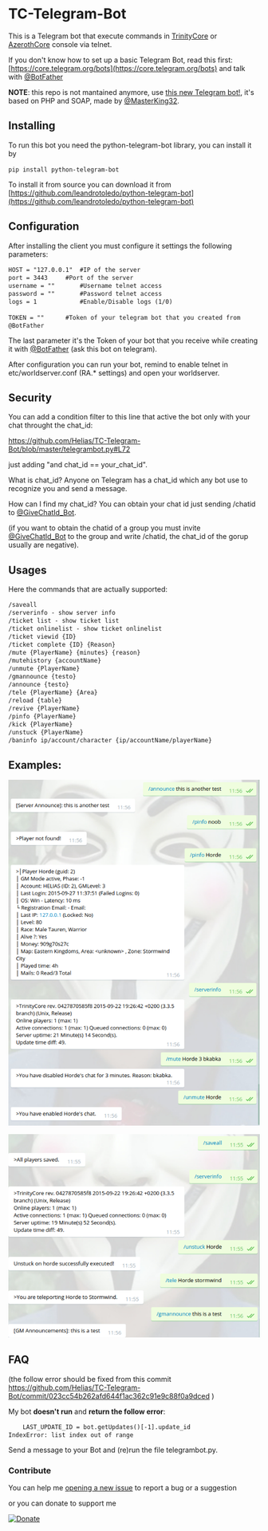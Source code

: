 # TC-Telegram-Bot
This is a Telegram bot that execute commands in [TrinityCore](https://community.trinitycore.org/topic/14582-trinitycore-and-telegram-integration/?tab=comments#comment-85953) or [AzerothCore](http://www.azerothcore.org/) console via telnet.


If you don't know how to set up a basic Telegram Bot, read this first:  [https://core.telegram.org/bots](https://core.telegram.org/bots) and talk with [@BotFather](https://t.me/BotFather)


**NOTE**: this repo is not mantained anymore, use [this new Telegram bot!](https://github.com/masterking32/wow-telegram), it's based on PHP and SOAP, made by [@MasterKing32](https://github.com/masterking32).

## Installing

To run this bot you need the python-telegram-bot library, you can install it by

`pip install python-telegram-bot`

To install it from source you can download it from [https://github.com/leandrotoledo/python-telegram-bot](https://github.com/leandrotoledo/python-telegram-bot)




## Configuration

After installing the client you must configure it settings the following parameters:

```
HOST = "127.0.0.1"	#IP of the server
port = 3443		#Port of the server
username = ""		#Username telnet access 
password = ""		#Password telnet access
logs = 1			#Enable/Disable logs (1/0)

TOKEN = ""		#Token of your telegram bot that you created from @BotFather
```

The last parameter it's the Token of your bot that you receive while creating it with [@BotFather](https://t.me/BotFather) (ask this bot on telegram).

After configuration you can run your bot, remind to enable telnet in etc/worldserver.conf (RA.* settings) and open your worldserver.

## Security

You can add a condition filter to this line that active the bot only with your chat throught the chat_id:

https://github.com/Helias/TC-Telegram-Bot/blob/master/telegrambot.py#L72

just adding "and chat_id == your_chat_id".

What is chat_id? Anyone on Telegram has a chat_id which any bot use to recognize you and send a message.

How can I find my chat_id? You can obtain your chat id just sending /chatid to [@GiveChatId_Bot](https://t.me/GiveChatId_Bot).

(if you want to obtain the chatid of a group you must invite [@GiveChatId_Bot](https://t.me/GiveChatId_Bot) to the group and write /chatid, the chat_id of the gorup usually are negative).

## Usages

Here the commands that are actually supported:

```
/saveall 
/serverinfo - show server info
/ticket list - show ticket list
/ticket onlinelist - show ticket onlinelist
/ticket viewid {ID}
/ticket complete {ID} {Reason}
/mute {PlayerName} {minutes} {reason}
/mutehistory {accountName}
/unmute {PlayerName}
/gmannounce {testo}
/announce {testo}
/tele {PlayerName} {Area}
/reload {table}
/revive {PlayerName}
/pinfo {PlayerName}
/kick {PlayerName}
/unstuck {PlayerName}
/baninfo ip/account/character {ip/accountName/playerName}
```

## Examples:

![Example1](https://raw.githubusercontent.com/Helias/TC-Telegram-Bot/master/Example1.png)

![Example2](https://raw.githubusercontent.com/Helias/TC-Telegram-Bot/master/Example2.png)
 


## FAQ

(the follow error should be fixed from this commit https://github.com/Helias/TC-Telegram-Bot/commit/023cc54b262afd644f1ac362c91e9c88f0a9dced )

My bot **doesn't run** and **return the follow error**:

```
    LAST_UPDATE_ID = bot.getUpdates()[-1].update_id
IndexError: list index out of range
```

Send a message to your Bot and (re)run the file telegrambot.py.


### Contribute

You can help me [opening a new issue](https://github.com/Helias/TC-Telegram-Bot/issues/new) to report a bug or a suggestion

or you can donate to support me

[![Donate](https://www.paypal.com/en_GB/i/btn/btn_donateCC_LG.gif "Donate")](https://www.paypal.com/cgi-bin/webscr?cmd=_s-xclick&hosted_button_id=52AZFFD86N39Q)
